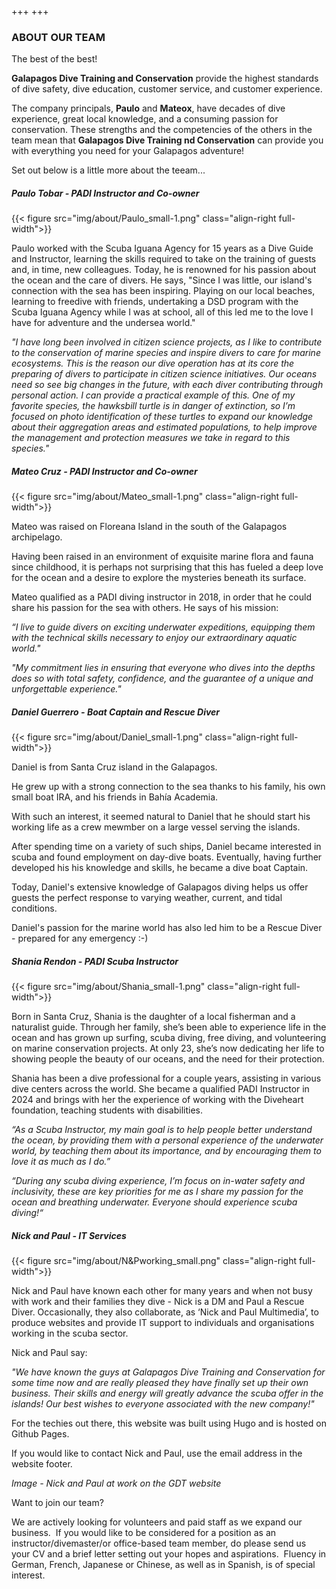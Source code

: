 +++
+++

### ABOUT OUR TEAM

<span class="strapline">The best of the best! </span>


**Galapagos Dive Training and Conservation** provide the highest standards of dive safety, dive education, customer service, and customer experience. 

 The company principals, **Paulo** and **Mateox**, have decades of dive experience, great local knowledge, and a consuming passion for conservation. These strengths and the competencies of the others in the team mean that **Galapagos Dive Training nd Conservation** can provide you with everything you need for your Galapagos adventure!

Set out below is a little more about the teeam...
 
##### Paulo Tobar - PADI Instructor and Co-owner

{{< figure src="img/about/Paulo_small-1.png" class="align-right full-width">}}

Paulo worked with the Scuba Iguana Agency for 15 years as a Dive Guide and Instructor, learning the skills required to take on the training of guests and, in time, new colleagues.  Today, he is renowned for his passion about the ocean and the care of divers.  He says, "Since I was little, our island's connection with the sea has been inspiring.  Playing on our local beaches, learning to freedive with friends, undertaking a DSD program with the Scuba Iguana Agency while I was at school, all of this led me to the love I have for adventure and the undersea world."  

*"I have long been involved in citizen science projects, as I like to contribute to the conservation of marine species and inspire divers to care for marine ecosystems. This is the reason our dive operation has at its core the preparing of divers to participate in citizen science initiatives. Our oceans need so see big changes in the future, with each diver contributing through personal action. I can provide a practical example of this. One of my favorite species, the hawksbill turtle is in danger of extinction, so I’m focused on photo identification of these turtles to expand our knowledge about their aggregation areas and estimated populations, to help improve the management and protection measures we take in regard to this species."*

<div class="grey-bar"></div>

##### Mateo Cruz - PADI Instructor and Co-owner

{{< figure src="img/about/Mateo_small-1.png" class="align-right full-width">}}

Mateo was raised on Floreana Island in the south of the Galapagos archipelago.

Having been raised in an environment of exquisite marine flora and fauna since childhood, it is perhaps not surprising that this has fueled a deep love for the ocean and a desire to explore the mysteries beneath its surface.

Mateo qualified as a PADI diving instructor in 2018, in order that he could share his passion for the sea with others.  He says of his mission: 

*“I live to guide divers on exciting underwater expeditions, equipping them with the technical skills necessary to enjoy our extraordinary aquatic world."*

*"My commitment lies in ensuring that everyone who dives into the depths does so with total safety, confidence, and the guarantee of a unique and unforgettable experience."*

<div class="grey-bar"></div>

##### Daniel Guerrero - Boat Captain and Rescue Diver

{{< figure src="img/about/Daniel_small-1.png" class="align-right full-width">}}

Daniel is from Santa Cruz island in the Galapagos.

He grew up with a strong connection to the sea thanks to his family, his own small boat IRA, and his friends in Bahía Academia.

With such an interest, it seemed natural to Daniel that he should start his working life as a crew mewmber on a large vessel serving the islands.  

After spending time on a variety of such ships, Daniel became interested in scuba and found employment on day-dive boats.  Eventually, having further developed his his knowledge and skills, he became a dive boat Captain. 

Today, Daniel's extensive knowledge of Galapagos diving helps us offer guests the perfect response to varying weather, current, and tidal conditions. 

Daniel's passion for the marine world has also led him to be a Rescue Diver - prepared for any emergency  :-)

<div class="grey-bar"></div>

##### Shania Rendon - PADI Scuba Instructor

{{< figure src="img/about/Shania_small-1.png" class="align-right full-width">}}

Born in Santa Cruz, Shania is the daughter of a local fisherman and a naturalist guide. Through her family, she’s been able to experience life in the ocean and has grown up surfing, scuba diving, free diving, and volunteering on marine conservation projects. At only 23, she’s now dedicating her life to showing people the beauty of our oceans, and the need for their protection.

Shania has been a dive professional for a couple years, assisting in various dive centers across the world.  She became a qualified PADI Instructor in 2024 and brings with her the experience of working with the Diveheart foundation, teaching students with disabilities. 

*“As a Scuba Instructor, my main goal is to help people better understand the ocean, by providing them with a personal experience of the underwater world, by teaching them about its importance, and by encouraging them to love it as much as I do.”*

*“During any scuba diving experience, I’m focus on in-water safety and inclusivity, these are key priorities for me as I share my passion for the ocean and breathing underwater.  Everyone should experience scuba diving!“*


<div class="grey-bar"></div>

##### Nick and Paul - IT Services

{{< figure src="img/about/N&Pworking_small.png" class="align-right full-width">}}

Nick and Paul have known each other for many years and when not busy with work and their families they dive - Nick is a DM and Paul a Rescue Diver. Occasionally, they also collaborate, as ‘Nick and Paul Multimedia’, to produce websites and provide IT support to individuals and organisations working in the scuba sector.

Nick and Paul say:

 *"We have known the guys at Galapagos Dive Training and Conservation for some time now and are really pleased they have finally set up their own business.  Their skills and energy will greatly advance the scuba offer in the islands! Our best wishes to everyone associated with the new company!"*

For the techies out there, this website was built using Hugo and is hosted on Github Pages. 

If you would like to contact Nick and Paul, use the email address in the website footer.

*Image - Nick and Paul at work on the GDT website*

<div class="grey-bar"></div>

<span class="strapline">Want to join our team? </span>

We are actively looking for volunteers and paid staff as we expand our business.  If you would like to be considered for a position as an instructor/divemaster/or office-based team member, do please send us your CV and a brief letter setting out your hopes and aspirations.  Fluency in German, French, Japanese or Chinese, as well as in Spanish, is of special interest.
